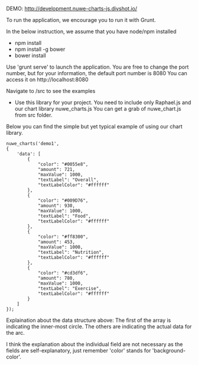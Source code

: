 DEMO: http://development.nuwe-charts-js.divshot.io/



To run the application, we encourage you to run it with Grunt.

In the below instruction, we assume that you have node/npm installed
- npm install
- npm install -g bower
- bower install

Use 'grunt serve' to launch the application. You are free to change the port number, but for your information, the default port number is 8080
You can access it on http://localhost:8080

Navigate to /src to see the examples


- Use this library for your project.
You need to include only Raphael.js and our chart library nuwe_charts.js
You can get a grab of nuwe_chart.js from src folder.

Below you can find the simple but yet typical example of using our chart library.

	nuwe_charts('demo1', 
	{
		'data': [
			{
		    	"color": "#0055e8",
		    	"amount": 721,
		    	"maxValue": 1000,
		    	"textLabel": "Overall",
		    	"textLabelColor": "#ffffff"
			},
			{
		    	"color": "#009D76",
		    	"amount": 930,
		    	"maxValue": 1000,
		    	"textLabel": "Food",
		    	"textLabelColor": "#ffffff"
			},
			{
		    	"color": "#ff8300",
		    	"amount": 453,
		    	"maxValue": 1000,
		    	"textLabel": "Nutrition",
		    	"textLabelColor": "#ffffff"
			},
			{
		    	"color": "#cd3df6",
		    	"amount": 780,
		    	"maxValue": 1000,
		    	"textLabel": "Exercise",
		    	"textLabelColor": "#ffffff"
			}
		]
	});

Explaination about the data structure above: 
    The first of the array is indicating the inner-most circle.
    The others are indicating the actual data for the arc.

I think the explanation about the individual field are not necessary as the fields are self-explanatory, just remember 'color' stands for 'background-color'.